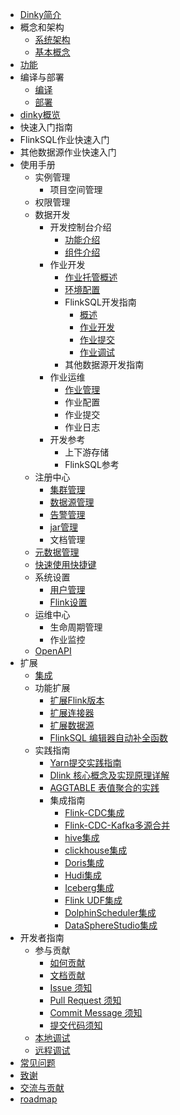 <!-- docs/zh-CN/_sidebar.md -->


- [Dinky简介](/zh-CN/introduce.md)
- 概念和架构
  - [系统架构](/zh-CN/architecture.md)
  - [基本概念](/zh-CN/concept.md)
- [功能](/zh-CN/feature.md)
- 编译与部署
  - [编译](/zh-CN/quick_start/build.md)
  - [部署](/zh-CN/quick_start/deploy.md)
- [dinky概览](/zh-CN/dinky_overview.md)
-  快速入门指南
  -  FlinkSQL作业快速入门
  -  其他数据源作业快速入门
- 使用手册
  - 实例管理
    - 项目空间管理
  - 权限管理
  - 数据开发
    - 开发控制台介绍
      - [功能介绍](/zh-CN/administrator-guide/Studio/development_control/function_introduce.md)
      - [组件介绍](/zh-CN/administrator-guide/Studio/development_control/component_introduce.md)
    - 作业开发
      - [作业托管概述](/zh-CN/administrator-guide/Studio/job_dev/job_hosting.md)
      - [环境配置](/zh-CN/administrator-guide/Studio/job_dev/env_config.md)
      - FlinkSQL开发指南
        - [概述](/zh-CN/administrator-guide/Studio/job_dev/flinksql_guide/summary.md)
        - [作业开发](/zh-CN/administrator-guide/Studio/job_dev/flinksql_guide/flinksql_job_dev.md)
        - [作业提交](/zh-CN/administrator-guide/Studio/job_dev/flinksql_guide/flinksql_job_submit.md)
        - [作业调试](/zh-CN/administrator-guide/Studio/job_dev/flinksql_guide/job_debug.md)
      - 其他数据源开发指南
    - 作业运维
      - [作业管理](/zh-CN/administrator-guide/Studio/job_ops/job_manage.md)
      - 作业配置
      - 作业提交
      - 作业日志
    - 开发参考
      - 上下游存储
      - FlinkSQL参考
  - 注册中心
    - [集群管理](/zh-CN/administrator-guide/registerCenter/cluster_manage.md)
    - [数据源管理](/zh-CN/administrator-guide/registerCenter/datasource_manage.md)
    - [告警管理](/zh-CN/administrator-guide/registerCenter/warning.md)
    - [jar管理](/zh-CN/administrator-guide/registerCenter/jar_manager.md)
    - 文档管理
  - [元数据管理](/zh-CN/administrator-guide/metadata.md)
  - [快速使用快捷键](/zh-CN/administrator-guide/Hotkey.md)
  - 系统设置
    - [用户管理](/zh-CN/administrator-guide/system_setting/user_management.md)
    - [Flink设置](/zh-CN/administrator-guide/system_setting/Flink_Setting.md)
  - 运维中心
    - 生命周期管理
    - 作业监控
  - [OpenAPI](/zh-CN/api/openapi.md)
- 扩展
  - [集成](/zh-CN/extend/integrate.md)
  - 功能扩展
    - [扩展Flink版本](/zh-CN/extend/flinkversion.md)
    - [扩展连接器](/zh-CN/extend/connector.md)
    - [扩展数据源](/zh-CN/extend/datasource.md)
    - [FlinkSQL 编辑器自动补全函数](/zh-CN/extend/completion.md)
  - 实践指南
    - [Yarn提交实践指南](/zh-CN/practice/yarnsubmit.md)
    - [Dlink 核心概念及实现原理详解](/zh-CN/practice/principle.md)
    - [AGGTABLE 表值聚合的实践](/zh-CN/practice/aggtable.md)
    - 集成指南
      - [Flink-CDC集成](/zh-CN/extend/flinkcdc.md)
      - [Flink-CDC-Kafka多源合并](/zh-CN/extend/Flink_CDC_kafka_Multi_source_merger.md)
      - [hive集成](/zh-CN/extend/hive.md)
      - [clickhouse集成](/zh-CN/extend/clickhouse.md)
      - [Doris集成](/zh-CN/extend/doris.md)
      - [Hudi集成](/zh-CN/extend/hudi.md)
      - [Iceberg集成](/zh-CN/extend/iceberg.md)
      - [Flink UDF集成](/zh-CN/extend/udf.md)
      - [DolphinScheduler集成](/zh-CN/extend/dolphinscheduler.md)
      - [DataSphereStudio集成](/zh-CN/extend/dataspherestudio.md)
- 开发者指南
  - 参与贡献
    - [如何贡献](/zh-CN/developer-guide/how_contribute.md)
    - [文档贡献](/zh-CN/developer-guide/document.md)
    - [Issue 须知](/zh-CN/developer-guide/issue.md)
    - [Pull Request 须知](/zh-CN/developer-guide/pull_request.md)
    - [Commit Message 须知](/zh-CN/developer-guide/commit_message.md)
    - [提交代码须知](/zh-CN/developer-guide/commit_code.md)
  - [本地调试](/zh-CN/developer-guide/local_debug.md)
  - [远程调试](/zh-CN/developer-guide/remote_debug.md)
- [常见问题](/zh-CN/FAQ.md)
- [致谢](/zh-CN/others/thanks.md)
- [交流与贡献](/zh-CN/others/comminicate.md)
- [roadmap](/zh-CN/roadmap.md)
